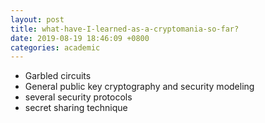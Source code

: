 ```yaml
---
layout: post
title: what-have-I-learned-as-a-cryptomania-so-far?
date: 2019-08-19 18:46:09 +0800
categories: academic
---
```


* Garbled circuits
* General public key cryptography and security modeling
* several security protocols
* secret sharing technique